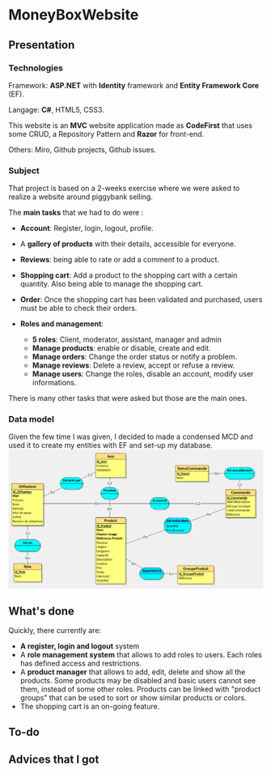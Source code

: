 # MoneyBoxWebsite

## **Presentation**

### Technologies
Framework: **ASP.NET** with **Identity** framework and **Entity Framework Core** (EF).

Langage: **C#**, HTML5, CSS3.

This website is an **MVC** website application made as **CodeFirst** that uses some CRUD, a Repository Pattern and **Razor** for front-end.

Others: Miro, Github projects, Github issues.

### Subject
That project is based on a 2-weeks exercise where we were asked to realize a website around piggybank selling.

The **main tasks** that we had to do were :
- **Account**: Register, login, logout, profile.
- A **gallery of products** with their details, accessible for everyone.
- **Reviews**: being able to rate or add a comment to a product.
- **Shopping cart**: Add a product to the shopping cart with a certain quantity. Also being able to manage the shopping cart.
- **Order**: Once the shopping cart has been validated and purchased, users must be able to check their orders.

- **Roles and management**:
    * **5 roles**: Client, moderator, assistant, manager and admin
    * **Manage products**: enable or disable, create and edit.
    * **Manage orders**: Change the order status or notify a problem.
    * **Manage reviews**: Delete a review, accept or refuse a review.
    * **Manage users**: Change the roles, disable an account, modify user informations.

There is many other tasks that were asked but those are the main ones.

### Data model
Given the few time I was given, I decided to made a condensed MCD and used it to create my entities with EF and set-up my database.
<img src="resources/MCD.png" alt="MCD image">

## What's done

Quickly, there currently are:
- **A register, login and logout** system
- A **role management system** that allows to add roles to users. Each roles has defined access and restrictions.
- A **product manager** that allows to add, edit, delete and show all the products. Some products may be disabled and basic users cannot see them, instead of some other roles. Products can be linked with "product groups" that can be used to sort or show similar products or colors.
- The shopping cart is an on-going feature.

## To-do

## Advices that I got